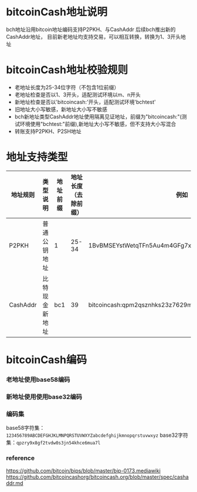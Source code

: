 # bitcoinCash地址说明
bch地址沿用bitcoin地址编码支持P2PKH、与CashAddr
后续bch推出新的CashAddr地址，
目前新老地址均支持交易，可以相互转换，转换为1、3开头地址

# bitcoinCash地址校验规则
* 老地址长度为25-34位字符（不包含1位前缀）
* 老地址检查是否以1、3开头，适配测试环境以m、n开头
* 新地址检查是否以'bitcoincash:'开头，适配测试环境'bchtest'
* 旧地址大小写敏感，新地址大小写不敏感
* bch新地址类型CashAddr地址使用隔离见证地址，前缀为"bitcoincash:"(测试环境使用"bchtest:"前缀),新地址大小写不敏感，但不支持大小写混合
* 转账支持P2PKH、P2SH地址

# 地址支持类型
|地址规则|类型说明|地址前缀|地址长度（去除前缀）|例如|
|--|------|--|--|--|
|P2PKH|普通公钥地址|1|25-34|1BvBMSEYstWetqTFn5Au4m4GFg7xJaNVN2|
|CashAddr|比特现金新地址|bc1|39|bitcoincash:qpm2qsznhks23z7629mms6s4cwef74vcwvy22gdx6a|

# bitcoinCash编码
### 老地址使用base58编码
### 新地址使用使用base32编码

### 编码集
base58字符集：``123456789ABCDEFGHJKLMNPQRSTUVWXYZabcdefghijkmnopqrstuvwxyz``
base32字符集：``qpzry9x8gf2tvdw0s3jn54khce6mua7l``

### reference
https://github.com/bitcoin/bips/blob/master/bip-0173.mediawiki
https://github.com/bitcoincashorg/bitcoincash.org/blob/master/spec/cashaddr.md